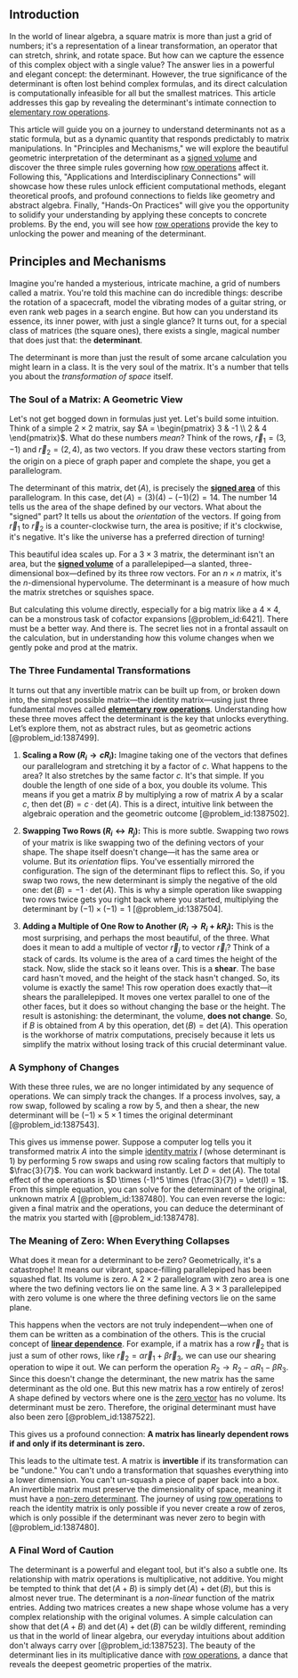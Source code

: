 ## Introduction
In the world of linear algebra, a square matrix is more than just a grid of numbers; it's a representation of a linear transformation, an operator that can stretch, shrink, and rotate space. But how can we capture the essence of this complex object with a single value? The answer lies in a powerful and elegant concept: the determinant. However, the true significance of the determinant is often lost behind complex formulas, and its direct calculation is computationally infeasible for all but the smallest matrices. This article addresses this gap by revealing the determinant's intimate connection to [elementary row operations](@article_id:155024).

This article will guide you on a journey to understand determinants not as a static formula, but as a dynamic quantity that responds predictably to matrix manipulations. In "Principles and Mechanisms," we will explore the beautiful geometric interpretation of the determinant as a [signed volume](@article_id:149434) and discover the three simple rules governing how [row operations](@article_id:149271) affect it. Following this, "Applications and Interdisciplinary Connections" will showcase how these rules unlock efficient computational methods, elegant theoretical proofs, and profound connections to fields like geometry and abstract algebra. Finally, "Hands-On Practices" will give you the opportunity to solidify your understanding by applying these concepts to concrete problems. By the end, you will see how [row operations](@article_id:149271) provide the key to unlocking the power and meaning of the determinant.

## Principles and Mechanisms

Imagine you're handed a mysterious, intricate machine, a grid of numbers called a matrix. You're told this machine can do incredible things: describe the rotation of a spacecraft, model the vibrating modes of a guitar string, or even rank web pages in a search engine. But how can you understand its essence, its inner power, with just a single glance? It turns out, for a special class of matrices (the square ones), there exists a single, magical number that does just that: the **determinant**.

The determinant is more than just the result of some arcane calculation you might learn in a class. It is the very soul of the matrix. It's a number that tells you about the *transformation of space* itself.

### The Soul of a Matrix: A Geometric View

Let's not get bogged down in formulas just yet. Let's build some intuition. Think of a simple $2 \times 2$ matrix, say $A = \begin{pmatrix} 3 & -1 \\ 2 & 4 \end{pmatrix}$. What do these numbers *mean*? Think of the rows, $\vec{r}_1 = (3, -1)$ and $\vec{r}_2 = (2, 4)$, as two vectors. If you draw these vectors starting from the origin on a piece of graph paper and complete the shape, you get a parallelogram.

The determinant of this matrix, $\det(A)$, is precisely the **[signed area](@article_id:169094)** of this parallelogram. In this case, $\det(A) = (3)(4) - (-1)(2) = 14$. The number 14 tells us the area of the shape defined by our vectors. What about the "signed" part? It tells us about the *orientation* of the vectors. If going from $\vec{r}_1$ to $\vec{r}_2$ is a counter-clockwise turn, the area is positive; if it's clockwise, it's negative. It's like the universe has a preferred direction of turning!

This beautiful idea scales up. For a $3 \times 3$ matrix, the determinant isn't an area, but the **[signed volume](@article_id:149434)** of a parallelepiped—a slanted, three-dimensional box—defined by its three row vectors. For an $n \times n$ matrix, it's the $n$-dimensional hypervolume. The determinant is a measure of how much the matrix stretches or squishes space.

But calculating this volume directly, especially for a big matrix like a $4 \times 4$, can be a monstrous task of cofactor expansions [@problem_id:6421]. There must be a better way. And there is. The secret lies not in a frontal assault on the calculation, but in understanding how this volume changes when we gently poke and prod at the matrix.

### The Three Fundamental Transformations

It turns out that any invertible matrix can be built up from, or broken down into, the simplest possible matrix—the identity matrix—using just three fundamental moves called **[elementary row operations](@article_id:155024)**. Understanding how these three moves affect the determinant is the key that unlocks everything. Let’s explore them, not as abstract rules, but as geometric actions [@problem_id:1387499].

1.  **Scaling a Row ($R_i \to cR_i$):**
    Imagine taking one of the vectors that defines our parallelogram and stretching it by a factor of $c$. What happens to the area? It also stretches by the same factor $c$. It's that simple. If you double the length of one side of a box, you double its volume. This means if you get a matrix $B$ by multiplying a row of matrix $A$ by a scalar $c$, then $\det(B) = c \cdot \det(A)$. This is a direct, intuitive link between the algebraic operation and the geometric outcome [@problem_id:1387502].

2.  **Swapping Two Rows ($R_i \leftrightarrow R_j$):**
    This is more subtle. Swapping two rows of your matrix is like swapping two of the defining vectors of your shape. The shape itself doesn't change—it has the same area or volume. But its *orientation* flips. You've essentially mirrored the configuration. The sign of the determinant flips to reflect this. So, if you swap two rows, the new determinant is simply the negative of the old one: $\det(B) = -1 \cdot \det(A)$. This is why a simple operation like swapping two rows twice gets you right back where you started, multiplying the determinant by $(-1) \times (-1) = 1$ [@problem_id:1387504].

3.  **Adding a Multiple of One Row to Another ($R_i \to R_i + kR_j$):**
    This is the most surprising, and perhaps the most beautiful, of the three. What does it mean to add a multiple of vector $\vec{r}_j$ to vector $\vec{r}_i$? Think of a stack of cards. Its volume is the area of a card times the height of the stack. Now, slide the stack so it leans over. This is a **shear**. The base card hasn't moved, and the height of the stack hasn't changed. So, its volume is exactly the same! This row operation does exactly that—it shears the parallelepiped. It moves one vertex parallel to one of the other faces, but it does so without changing the base or the height. The result is astonishing: the determinant, the volume, **does not change**. So, if $B$ is obtained from $A$ by this operation, $\det(B) = \det(A)$. This operation is the workhorse of matrix computations, precisely because it lets us simplify the matrix without losing track of this crucial determinant value.

### A Symphony of Changes

With these three rules, we are no longer intimidated by any sequence of operations. We can simply track the changes. If a process involves, say, a row swap, followed by scaling a row by 5, and then a shear, the new determinant will be $(-1) \times 5 \times 1$ times the original determinant [@problem_id:1387543].

This gives us immense power. Suppose a computer log tells you it transformed matrix $A$ into the simple [identity matrix](@article_id:156230) $I$ (whose determinant is 1) by performing 5 row swaps and using row scaling factors that multiply to $\frac{3}{7}$. You can work backward instantly. Let $D = \det(A)$. The total effect of the operations is $D \times (-1)^5 \times (\frac{3}{7}) = \det(I) = 1$. From this simple equation, you can solve for the determinant of the original, unknown matrix $A$ [@problem_id:1387480]. You can even reverse the logic: given a final matrix and the operations, you can deduce the determinant of the matrix you started with [@problem_id:1387478].

### The Meaning of Zero: When Everything Collapses

What does it mean for a determinant to be zero? Geometrically, it's a catastrophe! It means our vibrant, space-filling parallelepiped has been squashed flat. Its volume is zero. A $2 \times 2$ parallelogram with zero area is one where the two defining vectors lie on the same line. A $3 \times 3$ parallelepiped with zero volume is one where the three defining vectors lie on the same plane.

This happens when the vectors are not truly independent—when one of them can be written as a combination of the others. This is the crucial concept of **[linear dependence](@article_id:149144)**. For example, if a matrix has a row $\vec{r}_2$ that is just a sum of other rows, like $\vec{r}_2 = \alpha \vec{r}_1 + \beta \vec{r}_3$, we can use our shearing operation to wipe it out. We can perform the operation $R_2 \to R_2 - \alpha R_1 - \beta R_3$. Since this doesn't change the determinant, the new matrix has the same determinant as the old one. But this new matrix has a row entirely of zeros! A shape defined by vectors where one is the [zero vector](@article_id:155695) has no volume. Its determinant must be zero. Therefore, the original determinant must have also been zero [@problem_id:1387522].

This gives us a profound connection: **A matrix has linearly dependent rows if and only if its determinant is zero.**

This leads to the ultimate test. A matrix is **invertible** if its transformation can be "undone." You can't undo a transformation that squashes everything into a lower dimension. You can't un-squash a piece of paper back into a box. An invertible matrix must preserve the dimensionality of space, meaning it must have a [non-zero determinant](@article_id:153416). The journey of using [row operations](@article_id:149271) to reach the identity matrix is only possible if you never create a row of zeros, which is only possible if the determinant was never zero to begin with [@problem_id:1387480].

### A Final Word of Caution

The determinant is a powerful and elegant tool, but it's also a subtle one. Its relationship with matrix operations is multiplicative, not additive. You might be tempted to think that $\det(A+B)$ is simply $\det(A) + \det(B)$, but this is almost never true. The determinant is a *non-linear* function of the matrix entries. Adding two matrices creates a new shape whose volume has a very complex relationship with the original volumes. A simple calculation can show that $\det(A+B)$ and $\det(A) + \det(B)$ can be wildly different, reminding us that in the world of linear algebra, our everyday intuitions about addition don't always carry over [@problem_id:1387523]. The beauty of the determinant lies in its multiplicative dance with [row operations](@article_id:149271), a dance that reveals the deepest geometric properties of the matrix.